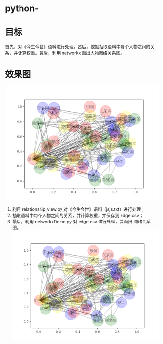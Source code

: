 # python-
# 目标
首先，对《今生今世》语料进行处理。然后，挖掘抽取语料中每个人物之间的关系，并计算权重。最后，利用 networkx 画出人物网络关系图。
# 效果图
![效果图](result.png)
1. 利用 relationship_view.py 对《今生今世》语料（jsjs.txt）进行处理；
2. 抽取语料中每个人物之间的关系，并计算权重，并保存到 edge.csv；
3. 最后，利用 networkxDemo.py 对 edge.csv 进行处理，并画出 网络关系图。
![效果图](result.png)
